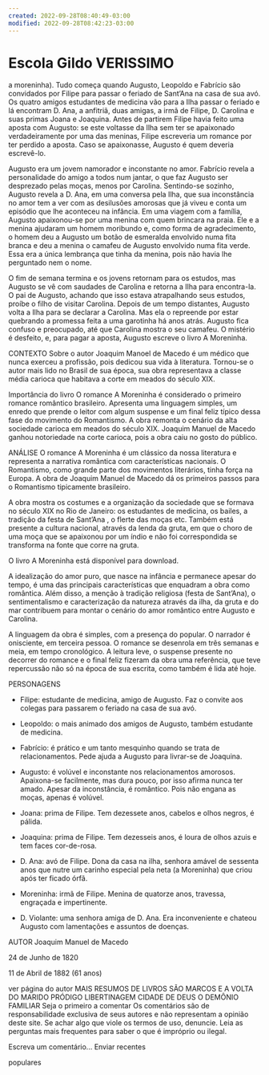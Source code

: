```yaml
---
created: 2022-09-28T08:40:49-03:00
modified: 2022-09-28T08:42:23-03:00
---
```


# Escola Gildo VERISSIMO

a moreninha). Tudo começa quando Augusto, Leopoldo e Fabrício são convidados por Filipe para passar o feriado de Sant’Ana na casa de sua avó. Os quatro amigos estudantes de medicina vão para a Ilha passar o feriado e lá encontram D. Ana, a anfitriã, duas amigas, a irmã de Filipe, D. Carolina e suas primas Joana e Joaquina. Antes de partirem Filipe havia feito uma aposta com Augusto: se este voltasse da Ilha sem ter se apaixonado verdadeiramente por uma das meninas, Filipe escreveria um romance por ter perdido a aposta. Caso se apaixonasse, Augusto é quem deveria escrevê-lo.

Augusto era um jovem namorador e inconstante no amor. Fabrício revela a personalidade do amigo a todos num jantar, o que faz Augusto ser desprezado pelas moças, menos por Carolina. Sentindo-se sozinho, Augusto revela a D. Ana, em uma conversa pela Ilha, que sua inconstância no amor tem a ver com as desilusões amorosas que já viveu e conta um episódio que lhe aconteceu na infância. Em uma viagem com a família, Augusto apaixonou-se por uma menina com quem brincara na praia. Ele e a menina ajudaram um homem moribundo e, como forma de agradecimento, o homem deu a Augusto um botão de esmeralda envolvido numa fita branca e deu a menina o camafeu de Augusto envolvido numa fita verde. Essa era a única lembrança que tinha da menina, pois não havia lhe perguntado nem o nome.

O fim de semana termina e os jovens retornam para os estudos, mas Augusto se vê com saudades de Carolina e retorna a Ilha para encontra-la. O pai de Augusto, achando que isso estava atrapalhando seus estudos, proíbe o filho de visitar Carolina. Depois de um tempo distantes, Augusto volta a Ilha para se declarar a Carolina. Mas ela o repreende por estar quebrando a promessa feita a uma garotinha há anos atrás. Augusto fica confuso e preocupado, até que Carolina mostra o seu camafeu. O mistério é desfeito, e, para pagar a aposta, Augusto escreve o livro A Moreninha. 

CONTEXTO
Sobre o autor
Joaquim Manoel de Macedo é um médico que nunca exerceu a profissão, pois dedicou sua vida à literatura. Tornou-se o autor mais lido no Brasil de sua época, sua obra representava a classe média carioca que habitava a corte em meados do século XIX.

Importância do livro
O romance A Moreninha é considerado o primeiro romance romântico brasileiro. Apresenta uma linguagem simples, um enredo que prende o leitor com algum suspense e um final feliz típico dessa fase do movimento do Romantismo. A obra remonta o cenário da alta sociedade carioca em meados do século XIX. Joaquim Manuel de Macedo ganhou notoriedade na corte carioca, pois a obra caiu no gosto do público.

ANÁLISE
O romance A Moreninha é um clássico da nossa literatura e representa a narrativa romântica com características nacionais. O Romantismo, como grande parte dos movimentos literários, tinha força na Europa. A obra de Joaquim Manuel de Macedo dá os primeiros passos para o Romantismo tipicamente brasileiro.

A obra mostra os costumes e a organização da sociedade que se formava no século XIX no Rio de Janeiro: os estudantes de medicina, os bailes, a tradição da festa de Sant’Ana , o flerte das moças etc. Também está presente a cultura nacional, através da lenda da gruta, em que  o choro de uma moça que se apaixonou por um índio e não foi correspondida se transforma na fonte que corre na gruta.

O livro A Moreninha está disponível para download.

A idealização do amor puro, que nasce na infância e permanece apesar do tempo, é uma das principais características que enquadram a obra como romântica. Além disso, a menção à tradição religiosa (festa de Sant’Ana), o sentimentalismo e caracterização da natureza através da ilha, da gruta e do mar contribuem para montar o cenário do amor romântico entre Augusto e Carolina. 

A linguagem da obra é simples, com a presença do popular. O narrador é onisciente, em terceira pessoa. O romance se desenrola em três semanas e meia, em tempo cronológico. A leitura leve, o suspense presente no decorrer do romance e o final feliz fizeram da obra uma referência, que teve repercussão não só na época de sua escrita, como também é lida até hoje.

PERSONAGENS
- Filipe: estudante de medicina, amigo de Augusto. Faz o convite aos colegas para passarem o feriado na casa de sua avó.

- Leopoldo: o mais animado dos amigos de Augusto, também estudante de medicina.

- Fabrício: é prático e um tanto mesquinho quando se trata de relacionamentos. Pede ajuda a Augusto para livrar-se de Joaquina.

- Augusto: é volúvel e inconstante nos relacionamentos amorosos. Apaixona-se facilmente, mas dura pouco, por isso afirma nunca ter amado. Apesar da inconstância, é romântico. Pois não engana as moças, apenas é volúvel.

- Joana: prima de Filipe. Tem dezessete anos, cabelos e olhos negros, é pálida.

- Joaquina: prima de Filipe. Tem dezesseis anos, é loura de olhos azuis e tem faces cor-de-rosa.

- D. Ana: avó de Filipe. Dona da casa na ilha, senhora amável de sessenta anos que nutre um carinho especial pela neta (a Moreninha) que criou após ter ficado órfã.

- Moreninha: irmã de Filipe. Menina de quatorze anos, travessa, engraçada e impertinente.

- D. Violante: uma senhora amiga de D. Ana. Era inconveniente e chateou Augusto com lamentações e assuntos de doenças.

AUTOR
Joaquim Manuel de Macedo

24 de Junho de 1820

11 de Abril de 1882 (61 anos)

ver página do autor 
MAIS RESUMOS DE LIVROS
SÃO MARCOS E A VOLTA DO MARIDO PRÓDIGO
LIBERTINAGEM
CIDADE DE DEUS
O DEMÔNIO FAMILIAR
Seja o primeiro a comentar
Os comentários são de responsabilidade exclusiva de seus autores e não representam a opinião deste site. Se achar algo que viole os termos de uso, denuncie. Leia as perguntas mais frequentes para saber o que é impróprio ou ilegal.


Escreva um comentário...
Enviar
recentes

populares
